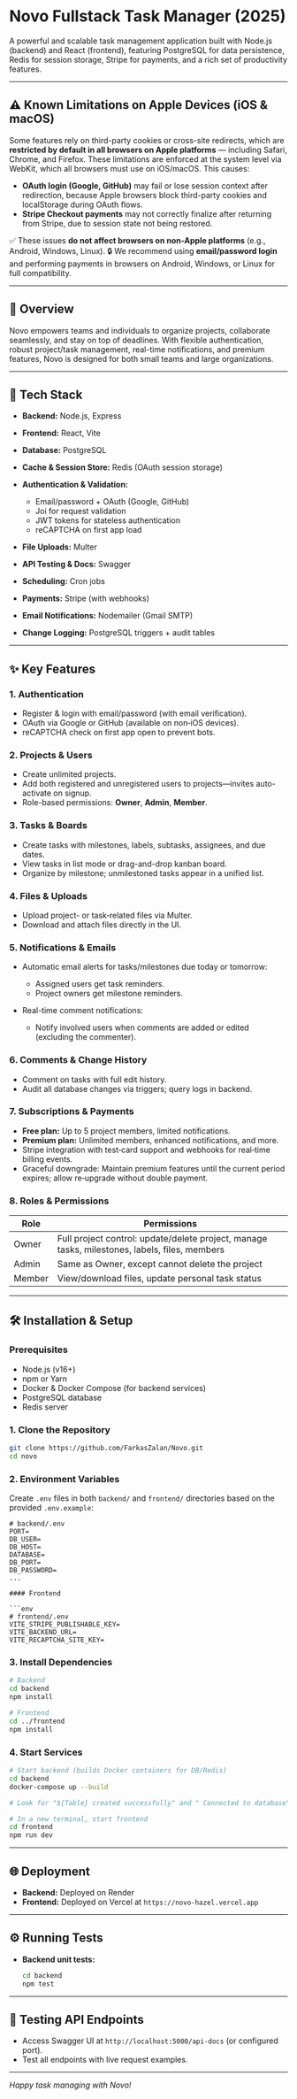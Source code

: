 # Novo Fullstack Task Manager (2025)

A powerful and scalable task management application built with Node.js (backend) and React (frontend), featuring PostgreSQL for data persistence, Redis for session storage, Stripe for payments, and a rich set of productivity features.

---

## ⚠️ Known Limitations on Apple Devices (iOS & macOS)

Some features rely on third-party cookies or cross-site redirects, which are **restricted by default in all browsers on Apple platforms** — including Safari, Chrome, and Firefox. These limitations are enforced at the system level via WebKit, which all browsers must use on iOS/macOS. This causes:

* **OAuth login (Google, GitHub)** may fail or lose session context after redirection, because Apple browsers block third-party cookies and localStorage during OAuth flows.
* **Stripe Checkout payments** may not correctly finalize after returning from Stripe, due to session state not being restored.

✅ These issues **do not affect browsers on non-Apple platforms** (e.g., Android, Windows, Linux).
🔒 We recommend using **email/password login** and performing payments in browsers on Android, Windows, or Linux for full compatibility.

---

## 🚀 Overview

Novo empowers teams and individuals to organize projects, collaborate seamlessly, and stay on top of deadlines. With flexible authentication, robust project/task management, real-time notifications, and premium features, Novo is designed for both small teams and large organizations.

---

## 🧰 Tech Stack

* **Backend:** Node.js, Express
* **Frontend:** React, Vite
* **Database:** PostgreSQL
* **Cache & Session Store:** Redis (OAuth session storage)
* **Authentication & Validation:**

  * Email/password + OAuth (Google, GitHub)
  * Joi for request validation
  * JWT tokens for stateless authentication
  * reCAPTCHA on first app load 
* **File Uploads:** Multer
* **API Testing & Docs:** Swagger
* **Scheduling:** Cron jobs
* **Payments:** Stripe (with webhooks)
* **Email Notifications:** Nodemailer (Gmail SMTP)
* **Change Logging:** PostgreSQL triggers + audit tables

---

## ✨ Key Features

### 1. Authentication

* Register & login with email/password (with email verification).
* OAuth via Google or GitHub (available on non‑iOS devices).
* reCAPTCHA check on first app open to prevent bots.

### 2. Projects & Users

* Create unlimited projects.
* Add both registered and unregistered users to projects—invites auto-activate on signup.
* Role-based permissions: **Owner**, **Admin**, **Member**.

### 3. Tasks & Boards

* Create tasks with milestones, labels, subtasks, assignees, and due dates.
* View tasks in list mode or drag-and-drop kanban board.
* Organize by milestone; unmilestoned tasks appear in a unified list.

### 4. Files & Uploads

* Upload project- or task‑related files via Multer.
* Download and attach files directly in the UI.

### 5. Notifications & Emails

* Automatic email alerts for tasks/milestones due today or tomorrow:

  * Assigned users get task reminders.
  * Project owners get milestone reminders.
* Real-time comment notifications:

  * Notify involved users when comments are added or edited (excluding the commenter).

### 6. Comments & Change History

* Comment on tasks with full edit history.
* Audit all database changes via triggers; query logs in backend.

### 7. Subscriptions & Payments

* **Free plan:** Up to 5 project members, limited notifications.
* **Premium plan:** Unlimited members, enhanced notifications, and more.
* Stripe integration with test‑card support and webhooks for real‑time billing events.
* Graceful downgrade: Maintain premium features until the current period expires; allow re‑upgrade without double payment.

### 8. Roles & Permissions

| Role   | Permissions                                                                                   |
| ------ | --------------------------------------------------------------------------------------------- |
| Owner  | Full project control: update/delete project, manage tasks, milestones, labels, files, members |
| Admin  | Same as Owner, except cannot delete the project                                               |
| Member | View/download files, update personal task status                                              |

---

## 🛠️ Installation & Setup

### Prerequisites

* Node.js (v16+)
* npm or Yarn
* Docker & Docker Compose (for backend services)
* PostgreSQL database
* Redis server

### 1. Clone the Repository

```bash
git clone https://github.com/FarkasZalan/Novo.git
cd novo
```

### 2. Environment Variables

Create `.env` files in both `backend/` and `frontend/` directories based on the provided `.env.example`:

```
# backend/.env
PORT=
DB_USER=
DB_HOST=
DATABASE=
DB_PORT=
DB_PASSWORD=
...

#### Frontend

```env
# frontend/.env
VITE_STRIPE_PUBLISHABLE_KEY=
VITE_BACKEND_URL=
VITE_RECAPTCHA_SITE_KEY=
```

### 3. Install Dependencies

```bash
# Backend
cd backend
npm install

# Frontend
cd ../frontend
npm install
```

### 4. Start Services

```bash
# Start backend (builds Docker containers for DB/Redis)
cd backend
docker-compose up --build

# Look for "${Table} created successfully" and " Connected to database" messages in console.

# In a new terminal, start frontend
cd frontend
npm run dev
```

---

## 🌐 Deployment

* **Backend:** Deployed on Render
* **Frontend:** Deployed on Vercel at `https://novo-hazel.vercel.app`

---

## ⚙️ Running Tests

* **Backend unit tests:**

  ```bash
  cd backend
  npm test
  ```

---

## 🧪 Testing API Endpoints

* Access Swagger UI at `http://localhost:5000/api-docs` (or configured port).
* Test all endpoints with live request examples.

---

*Happy task managing with Novo!*
